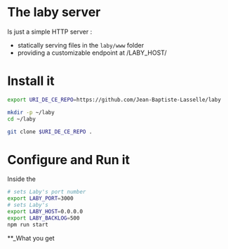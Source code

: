 # The laby server
Is just a simple HTTP server :

* statically serving files in the `laby/www` folder
* providing a customizable endpoint at /LABY_HOST/


# Install it

<!-- https://parceljs.org/getting_started.html -->



```bash
export URI_DE_CE_REPO=https://github.com/Jean-Baptiste-Lasselle/laby

mkdir -p ~/laby
cd ~/laby

git clone $URI_DE_CE_REPO . 
```


# Configure and Run it

Inside the 

```bash
# sets Laby's port number
export LABY_PORT=3000 
# sets Laby's 
export LABY_HOST=0.0.0.0 
export LABY_BACKLOG=500 
npm run start
```


**_What you get 



<!--
![screeshow 3](ccc)
-->





